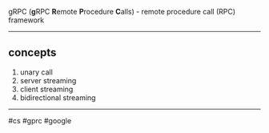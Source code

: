 gRPC (**g**RPC **R**emote **P**rocedure **C**alls) - remote procedure call (RPC) framework
___
## concepts

1. unary call
2. server streaming
3. client streaming
4. bidirectional streaming

___
#cs #gprc #google
